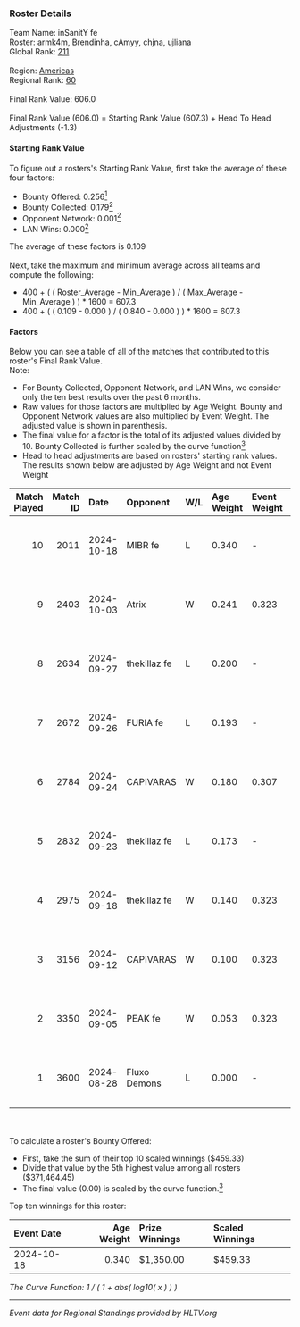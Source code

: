 ### Roster Details<br />
Team Name: inSanitY fe<br />
Roster: armk4m, Brendinha, cAmyy, chjna, ujliana<br />
Global Rank: [211](../../standings_global_2025_02_24.md)<br />
<br />
Region: [Americas]( ../../standings_americas_2025_02_24.md)<br />
Regional Rank: [60]( ../../standings_americas_2025_02_24.md)<br />
<br />
Final Rank Value:  606.0<br />
<br />
Final Rank Value (606.0) = Starting Rank Value (607.3) + Head To Head Adjustments (-1.3)<br />

#### Starting Rank Value<br />
To figure out a rosters's Starting Rank Value, first take the average of these four factors:<br />
- Bounty Offered: 0.256[<sup>1</sup>](#table2)
- Bounty Collected: 0.179[<sup>2</sup>](#table1)
- Opponent Network: 0.001[<sup>2</sup>](#table1)
- LAN Wins: 0.000[<sup>2</sup>](#table1)

The average of these factors is 0.109<br />
<br />
Next, take the maximum and minimum average across all teams and compute the following:<br />
- 400 + ( ( Roster_Average - Min_Average ) / ( Max_Average - Min_Average ) ) * 1600 = 607.3
- 400 + ( ( 0.109 - 0.000 ) / ( 0.840 - 0.000 ) ) * 1600 = 607.3


#### Factors<br />
Below you can see a table of all of the matches that contributed to this roster's Final Rank Value.<br />
Note:<br />

- For Bounty Collected, Opponent Network, and LAN Wins, we consider only the ten best results over the past 6 months.
- Raw values for those factors are multiplied by Age Weight. Bounty and Opponent Network values are also multiplied by Event Weight. The adjusted value is shown in parenthesis.
- The final value for a factor is the total of its adjusted values divided by 10. Bounty Collected is further scaled by the curve function[<sup>3</sup>](#curveFunction)
- Head to head adjustments are based on rosters' starting rank values. The results shown below are adjusted by Age Weight and not Event Weight
<span id="table1"></span><br />


| Match Played | Match ID | Date       | Opponent     | W/L | Age Weight | Event Weight | Bounty Collected | Opponent Network | LAN Wins  | H2H Adj. | Roster                                   |
| -: | -: | :- | :- | :- | :- | :- | :- | :- | :- | -: | :- |
|           10 |     2011 | 2024-10-18 | MIBR fe      | L   | 0.340      | -            | -                | -                | -         |    -4.90 | armk4m, Brendinha, cAmyy, chjna, ujliana |
|            9 |     2403 | 2024-10-03 | Atrix        | W   | 0.241      | 0.323        | 0.001 (0.000)    | 0.045 (0.004)    | 0 (0.000) |     3.92 | armk4m, Brendinha, cAmyy, chjna, ujliana |
|            8 |     2634 | 2024-09-27 | thekillaz fe | L   | 0.200      | -            | -                | -                | -         |    -3.19 | armk4m, Brendinha, cAmyy, chjna, ujliana |
|            7 |     2672 | 2024-09-26 | FURIA fe     | L   | 0.193      | -            | -                | -                | -         |    -0.65 | armk4m, Brendinha, cAmyy, chjna, ujliana |
|            6 |     2784 | 2024-09-24 | CAPIVARAS    | W   | 0.180      | 0.307        | 0.001 (0.000)    | 0.000 (0.000)    | 0 (0.000) |     2.11 | armk4m, Brendinha, cAmyy, chjna, ujliana |
|            5 |     2832 | 2024-09-23 | thekillaz fe | L   | 0.173      | -            | -                | -                | -         |    -2.77 | armk4m, Brendinha, cAmyy, chjna, ujliana |
|            4 |     2975 | 2024-09-18 | thekillaz fe | W   | 0.140      | 0.323        | 0.001 (0.000)    | 0.032 (0.001)    | 0 (0.000) |     2.19 | armk4m, Brendinha, cAmyy, chjna, ujliana |
|            3 |     3156 | 2024-09-12 | CAPIVARAS    | W   | 0.100      | 0.323        | 0.001 (0.000)    | 0.000 (0.000)    | 0 (0.000) |     1.19 | armk4m, Brendinha, cAmyy, chjna, ujliana |
|            2 |     3350 | 2024-09-05 | PEAK fe      | W   | 0.053      | 0.323        | 0.001 (0.000)    | 0.020 (0.000)    | 0 (0.000) |     0.82 | armk4m, Brendinha, cAmyy, chjna, ujliana |
|            1 |     3600 | 2024-08-28 | Fluxo Demons | L   | 0.000      | -            | -                | -                | -         |     0.00 | armk4m, Brendinha, cAmyy, chjna, ujliana |

<br />
<span id="table2"></span><br />
To calculate a roster's Bounty Offered:<br />

- First, take the sum of their top 10 scaled winnings ($459.33)
- Divide that value by the 5th highest value among all rosters ($371,464.45)
- The final value (0.00) is scaled by the curve function.[<sup>3</sup>](#curveFunction)

Top ten winnings for this roster:<br />

| Event Date | Age Weight | Prize Winnings | Scaled Winnings |
| :- | -: | :- | :- |
| 2024-10-18 |      0.340 | $1,350.00      | $459.33         |


<span id="curveFunction"></span>_The Curve Function: 1 / ( 1 + abs( log10( x ) ) )_<br />

---
_Event data for Regional Standings provided by HLTV.org_<br />
